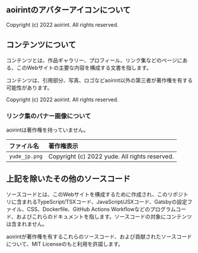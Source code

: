 ## aoirintのアバターアイコンについて

Copyright (c) 2022 aoirint. All rights reserved.


## コンテンツについて

コンテンツとは、作品ギャラリー、プロフィール、リンク集などのページにある、このWebサイトの主要な内容を構成する文書を指します。

コンテンツは、引用部分、写真、ロゴなどaoirint以外の第三者が著作権を有する可能性があります。

Copyright (c) 2022 aoirint. All rights reserved.

### リンク集のバナー画像について

aoirintは著作権を持っていません。

|ファイル名|著作権表示|
|:--|:--|
|`yude_jp.png`|Copyright (c) 2022 yude. All rights reserved.|


## 上記を除いたその他のソースコード

ソースコードとは、このWebサイトを構成するために作成され、このリポジトリに含まれるTypeScript/TSXコード、JavaScript/JSXコード、Gatsbyの設定ファイル、CSS、Dockerfile、GitHub Actions Workflowなどのプログラムコード、およびこれらのドキュメントを指します。ソースコードの対象にコンテンツは含まれません。

aoirintが著作権を有するこれらのソースコード、および貢献されたソースコードについて、MIT Licenseのもと利用を許諾します。
